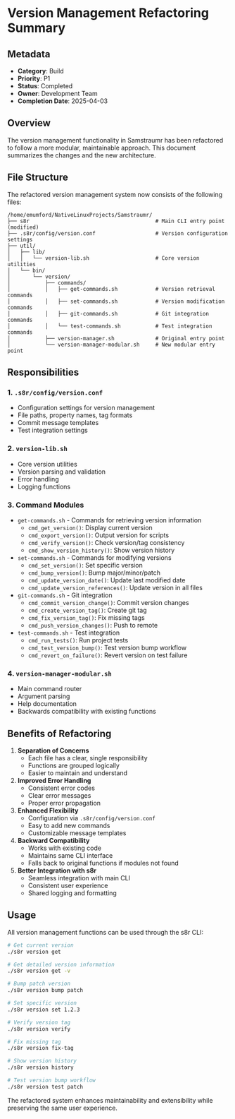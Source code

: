 <!-- 
Copyright (c) 2025 [Eric C. Mumford (@heymumford)](https://github.com/heymumford), Gemini Deep Research, Claude 3.7.
-->

# Version Management Refactoring Summary

## Metadata

- **Category**: Build
- **Priority**: P1
- **Status**: Completed
- **Owner**: Development Team
- **Completion Date**: 2025-04-03

## Overview

The version management functionality in Samstraumr has been refactored to follow a more modular, maintainable approach. This document summarizes the changes and the new architecture.

## File Structure

The refactored version management system now consists of the following files:

```
/home/emumford/NativeLinuxProjects/Samstraumr/
├── s8r                                        # Main CLI entry point (modified)
├── .s8r/config/version.conf                   # Version configuration settings
├── util/
│   ├── lib/
│   │   └── version-lib.sh                     # Core version utilities
│   └── bin/
│       └── version/
│           ├── commands/
│           │   ├── get-commands.sh            # Version retrieval commands
│           │   ├── set-commands.sh            # Version modification commands  
│           │   ├── git-commands.sh            # Git integration commands
│           │   └── test-commands.sh           # Test integration commands
│           ├── version-manager.sh             # Original entry point
│           └── version-manager-modular.sh     # New modular entry point
```

## Responsibilities

### 1. `.s8r/config/version.conf`

- Configuration settings for version management
- File paths, property names, tag formats
- Commit message templates
- Test integration settings

### 2. `version-lib.sh`

- Core version utilities
- Version parsing and validation
- Error handling
- Logging functions

### 3. Command Modules

- `get-commands.sh` - Commands for retrieving version information
  - `cmd_get_version()`: Display current version
  - `cmd_export_version()`: Output version for scripts
  - `cmd_verify_version()`: Check version/tag consistency
  - `cmd_show_version_history()`: Show version history
- `set-commands.sh` - Commands for modifying versions
  - `cmd_set_version()`: Set specific version
  - `cmd_bump_version()`: Bump major/minor/patch
  - `cmd_update_version_date()`: Update last modified date
  - `cmd_update_version_references()`: Update version in all files
- `git-commands.sh` - Git integration
  - `cmd_commit_version_change()`: Commit version changes
  - `cmd_create_version_tag()`: Create git tag
  - `cmd_fix_version_tag()`: Fix missing tags
  - `cmd_push_version_changes()`: Push to remote
- `test-commands.sh` - Test integration
  - `cmd_run_tests()`: Run project tests
  - `cmd_test_version_bump()`: Test version bump workflow
  - `cmd_revert_on_failure()`: Revert version on test failure

### 4. `version-manager-modular.sh`

- Main command router
- Argument parsing
- Help documentation
- Backwards compatibility with existing functions

## Benefits of Refactoring

1. **Separation of Concerns**
   - Each file has a clear, single responsibility
   - Functions are grouped logically
   - Easier to maintain and understand
2. **Improved Error Handling**
   - Consistent error codes
   - Clear error messages
   - Proper error propagation
3. **Enhanced Flexibility**
   - Configuration via `.s8r/config/version.conf`
   - Easy to add new commands
   - Customizable message templates
4. **Backward Compatibility**
   - Works with existing code
   - Maintains same CLI interface
   - Falls back to original functions if modules not found
5. **Better Integration with s8r**
   - Seamless integration with main CLI
   - Consistent user experience
   - Shared logging and formatting

## Usage

All version management functions can be used through the s8r CLI:

```bash
# Get current version
./s8r version get

# Get detailed version information
./s8r version get -v

# Bump patch version
./s8r version bump patch

# Set specific version
./s8r version set 1.2.3

# Verify version tag
./s8r version verify

# Fix missing tag
./s8r version fix-tag

# Show version history
./s8r version history

# Test version bump workflow
./s8r version test patch
```

The refactored system enhances maintainability and extensibility while preserving the same user experience.
